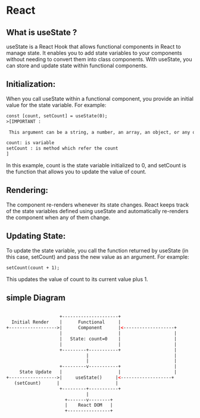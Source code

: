 # React 


## What is useState ?
 useState is a React Hook that allows functional components in React to manage state. It enables you to add state variables to your components without needing to convert them into class components. With useState, you can store and update state within functional components.

 ## Initialization:
 When you call useState within a functional component, you provide an initial value for the state variable. For example:
 ```html
const [count, setCount] = useState(0);
>[IMPORTANT : 

  This argument can be a string, a number, an array, an object, or any other JavaScript data type. useState() returns an array containing two items.

count: is variable
setCount : is method which refer the count
]
```
In this example, count is the state variable initialized to 0, and setCount is the function that allows you to update the value of count.

## Rendering: 
The component re-renders whenever its state changes. React keeps track of the state variables defined using useState and automatically re-renders the component when any of them change.

## Updating State:
 To update the state variable, you call the function returned by useState (in this case, setCount) and pass the new value as an argument. For example:
```html
setCount(count + 1);
```
This updates the value of count to its current value plus 1.

## simple Diagram
```html

                    +---------------------+
  Initial Render    |      Functional     |
+------------------>|      Component      |<-------------------+
                    |                     |                    |
                    |   State: count=0    |                    |
                    |                     |                    |
                    +---------+-----------+                    |
                              |                                |
                              |                                |
                    +---------v-----------+                    |
     State Update   |                     |                    |
+------------------>|     useState()     |<-------------------+
   (setCount)      |                     |
                    +---------+-----------+
                              |
                      +-------v--------+
                      |    React DOM   |
                      +----------------+

```